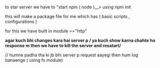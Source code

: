 to star server we have to "start npm ( node )__> using npm init

this will make a package file for me which has ( basic scripts , configurations )

<!-- 2  then make a main file   -> *****  index.js  ****   considered as entry point in nodejs projects-->

<!-- .. now hum chahte hai http/api    server  banana  --> for this we have built in module =="http"

**agar kuch bhi changes kara hai server p  / ya kuch show karna chahte ho response m then we have to kill the server and resatart/**
 
// humne padha tha ki jb bhi server p request aayegi then hum log banaenge  ( using fs module)
